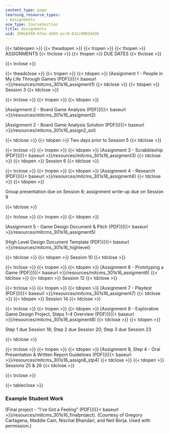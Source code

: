 ```yaml
---
content_type: page
learning_resource_types:
- Assignments
ocw_type: CourseSection
title: Assignments
uid: 309eb569-67ee-ddd3-acc9-632c9802dd36
---
```


{{< tableopen >}}
{{< theadopen >}}
{{< tropen >}}
{{< thopen >}}
ASSIGNMENTS
{{< thclose >}}
{{< thopen >}}
DUE DATES
{{< thclose >}}

{{< trclose >}}

{{< theadclose >}}
{{< tropen >}}
{{< tdopen >}}
[Assignment 1 - People in My Life Through Games (PDF)]({{< baseurl >}}/resources/mitcms_301s16_assigment1)
{{< tdclose >}}
{{< tdopen >}}
Session 3
{{< tdclose >}}

{{< trclose >}}
{{< tropen >}}
{{< tdopen >}}


[Assignment 2 - Board Game Analysis (PDF)]({{< baseurl >}}/resources/mitcms_301s16_assigment2)

[Assignment 2 - Board Game Analysis Solution (PDF)]({{< baseurl >}}/resources/mitcms_301s16_assign2_sol)


{{< tdclose >}}
{{< tdopen >}}
Two days prior to Session 5
{{< tdclose >}}

{{< trclose >}}
{{< tropen >}}
{{< tdopen >}}
[Assignment 3 - Scrabbleship (PDF)]({{< baseurl >}}/resources/mitcms_301s16_assigment3)
{{< tdclose >}}
{{< tdopen >}}
Session 6
{{< tdclose >}}

{{< trclose >}}
{{< tropen >}}
{{< tdopen >}}
[Assignment 4 - Research (PDF)]({{< baseurl >}}/resources/mitcms_301s16_assigment4)
{{< tdclose >}}
{{< tdopen >}}


Group presentation due on Session 8; assignment write-up due on Session 9


{{< tdclose >}}

{{< trclose >}}
{{< tropen >}}
{{< tdopen >}}


[Assignment 5 - Game Design Document & Pitch (PDF)]({{< baseurl >}}/resources/mitcms_301s16_assigment5)

[High Level Design Document Template (PDF)]({{< baseurl >}}/resources/mitcms_301s16_highlevel)


{{< tdclose >}}
{{< tdopen >}}
Session 10
{{< tdclose >}}

{{< trclose >}}
{{< tropen >}}
{{< tdopen >}}
[Assignment 6 - Prototyping a Game (PDF)]({{< baseurl >}}/resources/mitcms_301s16_assigment6)
{{< tdclose >}}
{{< tdopen >}}
Session 12
{{< tdclose >}}

{{< trclose >}}
{{< tropen >}}
{{< tdopen >}}
[Assignment 7 - Playtest (PDF)]({{< baseurl >}}/resources/mitcms_301s16_assigment7)
{{< tdclose >}}
{{< tdopen >}}
Session 14
{{< tdclose >}}

{{< trclose >}}
{{< tropen >}}
{{< tdopen >}}
[Assignment 8 - Explorative Game Design Project, Steps 1–4 Overview (PDF)]({{< baseurl >}}/resources/mitcms_301s16_assigment8)
{{< tdclose >}}
{{< tdopen >}}


Step 1 due Session 18; Step 2 due Session 20; Step 3 due Session 23


{{< tdclose >}}

{{< trclose >}}
{{< tropen >}}
{{< tdopen >}}
[Assignment 8, Step 4 - Oral Presentation & Written Report Guidelines (PDF)]({{< baseurl >}}/resources/mitcms_301s16_assign8_stp4)
{{< tdclose >}}
{{< tdopen >}}
Sessions 25 & 26
{{< tdclose >}}

{{< trclose >}}

{{< tableclose >}}

### Example Student Work

[Final project - "I've Got a Feeling" (PDF)]({{< baseurl >}}/resources/mitcms_301s16_finalproject). (Courtesy of Gregory Cartagena, Maddie Cain, Nischal Bhandari, and Neil Borja. Used with permission.)